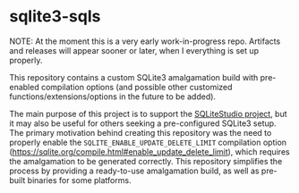 # sqlite3-sqls

NOTE: At the moment this is a very early work-in-progress repo. Artifacts and releases will appear sooner or later, when I everything is set up properly.

This repository contains a custom SQLite3 amalgamation build with pre-enabled compilation options (and possible other customized functions/extensions/options in the future to be added).

The main purpose of this project is to support the [SQLiteStudio project](https://github.com/pawelsalawa/sqlitestudio/), but it may also be useful for others seeking a pre-configured SQLite3 setup. The primary motivation behind creating this repository was the need to properly enable the `SQLITE_ENABLE_UPDATE_DELETE_LIMIT` compilation option (https://sqlite.org/compile.html#enable_update_delete_limit), which requires the amalgamation to be generated correctly. This repository simplifies the process by providing a ready-to-use amalgamation build, as well as pre-built binaries for some platforms.
